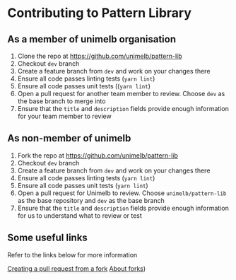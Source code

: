 # Contributing to Pattern Library


## As a member of unimelb organisation

1. Clone the repo at https://github.com/unimelb/pattern-lib
2. Checkout `dev` branch
3. Create a feature branch from `dev` and work on your changes there
4. Ensure all code passes linting tests (`yarn lint`)
5. Ensure all code passes unit tests ((`yarn lint`)
6. Open a pull request for another team member to review.  Choose `dev` as the base branch to merge into
7. Ensure that the `title` and `description` fields provide enough information for your team member to review

## As non-member of unimelb

1. Fork the repo at https://github.com/unimelb/pattern-lib
1. Checkout `dev` branch
1. Create a feature branch from `dev` and work on your changes there
1. Ensure all code passes linting tests (`yarn lint`)
1. Ensure all code passes unit tests (`yarn lint`)
1. Open a pull request for Unimelb to review.  Choose `unimelb/pattern-lib` as the base repository and `dev` as the base branch
1. Ensure that the `title` and `description` fields provide enough information for us to understand what to review or test

## Some useful links

Refer to the links below for more information

[Creating a pull request from a fork](https://help.github.com/en/articles/creating-a-pull-request-from-a-fork)
[About forks](https://help.github.com/en/articles/about-forks))